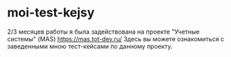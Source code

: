 # moi-test-kejsy

2/3 месяцев работы я была задействована на проекте "Учетные системы" (MAS) https://mas.tot-dev.ru/ Здесь вы можете ознакомиться с заведенными мною тест-кейсами по данному проекту.
